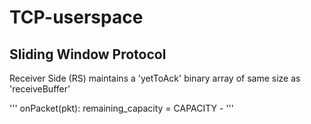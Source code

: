 # TCP-userspace

## Sliding Window Protocol
Receiver Side (RS) maintains a 'yetToAck' binary array of same size as
'receiveBuffer'

'''
onPacket(pkt):
    remaining_capacity = CAPACITY - 
'''
